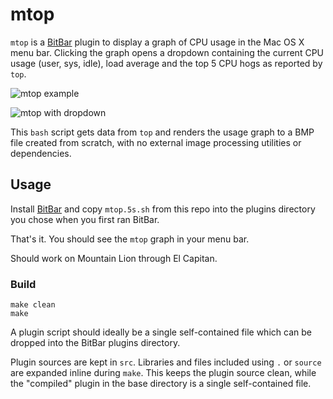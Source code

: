 # mtop

`mtop` is a [BitBar](https://getbitbar.com/) plugin to display a graph of CPU
usage in the Mac OS X menu bar. Clicking the graph opens a dropdown containing
the current CPU usage (user, sys, idle), load average and the top 5 CPU hogs
as reported by `top`.

![mtop example](https://raw.github.com/ganeshv/mtop/master/screenshots/mtop1.png)

![mtop with dropdown](https://raw.github.com/ganeshv/mtop/master/screenshots/mtop2.png)

This `bash` script gets data from `top` and renders the usage graph to a BMP
file created from scratch, with no external image processing utilities or
dependencies.

## Usage

Install [BitBar](https://getbitbar.com/) and copy `mtop.5s.sh` from this
repo into the plugins directory you chose when you first ran BitBar.

That's it. You should see the `mtop` graph in your menu bar.

Should work on Mountain Lion through El Capitan.

### Build

    make clean
    make


A plugin script should ideally be a single self-contained file which can
be dropped into the BitBar plugins directory.

Plugin sources are kept in `src`. Libraries and files included using `.` or
`source` are expanded inline during `make`. This keeps the plugin source
clean, while the "compiled" plugin in the base directory is a single
self-contained file.
